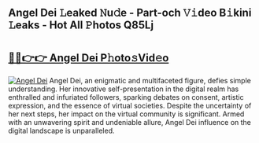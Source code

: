 ## Angel Dei 𝙻eaked 𝙽u𝚍e - Part-och 𝚅𝚒deo B𝚒kini 𝙻eaks - Hot All 𝙿hotos Q85Lj

# <h2><a href="http://ld0jk21.urlbe.top/?page=Angel+Dei">🔗🔗👉👉 Angel Dei P𝚑oto𝚜Vid𝚎o</a></h2>

[![Angel Dei](https://i.imgur.com/eBuTRDB.gif)](http://ld0jk21.urlbe.top/?page=Angel+Dei)
Angel Dei, an enigmatic and multifaceted figure, defies simple understanding. Her innovative self-presentation in the digital realm has enthralled and infuriated followers, sparking debates on consent, artistic expression, and the essence of virtual societies. Despite the uncertainty of her next steps, her impact on the virtual community is significant. Armed with an unwavering spirit and undeniable allure, Angel Dei influence on the digital landscape is unparalleled.
